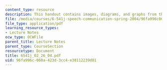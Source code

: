 ```yaml
---
content_type: resource
description: This handout contains images, diagrams, and graphs from the course textbook.
file: /media/courses/6-541j-speech-communication-spring-2004/96fa996c060a423d3cc4e38112239d81_6541j_02_26_04.pdf
file_type: application/pdf
learning_resource_types:
- Lecture Notes
ocw_type: OCWFile
parent_title: Lecture Notes
parent_type: CourseSection
resourcetype: Document
title: 6541j_02_26_04.pdf
uid: 96fa996c-060a-423d-3cc4-e38112239d81
---
```


